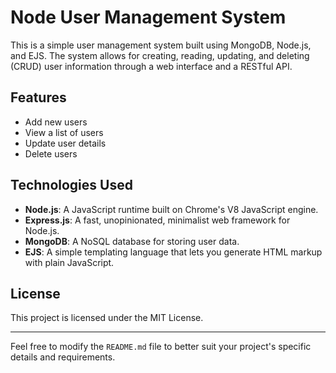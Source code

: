 # Node User Management System

This is a simple user management system built using MongoDB, Node.js, and EJS. The system allows for creating, reading, updating, and deleting (CRUD) user information through a web interface and a RESTful API.

## Features

- Add new users
- View a list of users
- Update user details
- Delete users

## Technologies Used

- **Node.js**: A JavaScript runtime built on Chrome's V8 JavaScript engine.
- **Express.js**: A fast, unopinionated, minimalist web framework for Node.js.
- **MongoDB**: A NoSQL database for storing user data.
- **EJS**: A simple templating language that lets you generate HTML markup with plain JavaScript.


## License

This project is licensed under the MIT License.

---

Feel free to modify the `README.md` file to better suit your project's specific details and requirements.
